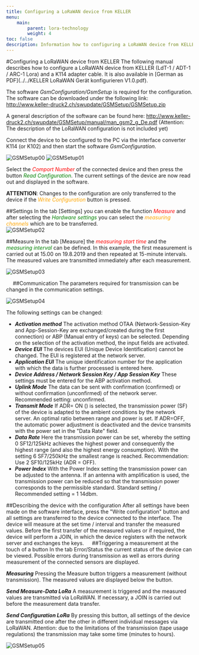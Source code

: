 ```yaml
---
title: Configuring a LoRaWAN device from KELLER
menu:
    main:
        parent: lora-technology
        weight: 4
toc: false
description: Information how to configuring a LoRaWAN device from KELLER AG
---
```


#Configuring a LoRaWAN device from KELLER
The following manual describes how to configure a LoRaWAN device from KELLER (LdT-1 / ADT-1 / ARC-1 Lora) and a K114 adapter cable. It is also available in [German as PDF](../../KELLER LoRaWAN Gerät konfigurieren V1.0.pdf).

The software *GsmConfiguration/GsmSetup* is required for the configuration. The software can be downloaded under the following link: http://www.keller-druck2.ch/swupdate/GSMSetup/GSMSetup.zip

A general description of the software can be found here: 
http://www.keller-druck2.ch/swupdate/GSMSetup/manual/man_gsm2_g_De.pdf 
(Attention: The description of the LoRaWAN configuration is not included yet)
  
Connect the device to be configured to the PC via the interface converter K114 (or K102) and then start the software *GsmConfiguration*.  

<img src="../../configLoRaDevice00.png" alt="GSMSetup00"/>  

<img src="../../configLoRaDevice01.png" alt="GSMSetup01"/>

Select the <span style="color:red">*Comport Number*</span> of the connected device and then press the button <span style="color:green">*Read Configuration*</span>. The current settings of the device are now read out and displayed in the software.
  
**ATTENTION**: Changes to the configuration are only transferred to the device if the <span style="color:orange">*Write Configuration*</span> button is pressed. 

##Settings
In the tab [Settings] you can enable the function <span style="color:red">*Measure*</span> and after selecting the <span style="color:green">*Hardware settings*</span> you can select the <span style="color:orange">*measuring channels*</span> which are to be transferred.  
<img src="../../configLoRaDevice02.png" alt="GSMSetup02"/>  

##Measure
In the tab [Measure] the <span style="color:red">*measuring start time*</span> and the <span style="color:green">*measuring interval*</span> can be defined.
In this example, the first measurement is carried out at 15.00 on 19.8.2019 and then repeated at 15-minute intervals.
The measured values are transmitted immediately after each measurement.
 
<img src="../../configLoRaDevice03.png" alt="GSMSetup03"/>  

 
##Communication
The parameters required for transmission can be changed in the communication settings. 
  
<img src="../../configLoRaDevice04.png" alt="GSMSetup04"/>

The following settings can be changed:
- ***Activation method***
The activation method OTAA (Network-Session-Key and App-Session-Key are exchanged/created during the first connection) or ABP (Manual entry of keys) can be selected. Depending on the selection of the activation method, the input fields are activated.
- ***Device EUI***
The devices EUI (Unique Device Identification) cannot be changed. The EUI is registered at the network server.
- ***Application EUI***
The unique identification number for the application with which the data is further processed is entered here.
- ***Device Address / Network Session Key / App Session Key***
These settings must be entered for the ABP activation method.
- ***Uplink Mode***
The data can be sent with confirmation (confirmed) or without confirmation (unconfirmed) of the network server. Recommended setting: unconfirmed.
- ***Transmit Mode***
If ADR= ON () is selected, the transmission power (SF) of the device is adapted to the ambient conditions by the network server. An optimal ratio between range and power is set. If ADR=OFF, the automatic power adjustment is deactivated and the device transmits with the power set in the "Data Rate" field.
- ***Data Rate***
Here the transmission power can be set, whereby the setting 0 SF12/125kHz achieves the highest power and consequently the highest range (and also the highest energy consumption). With the setting 6 SF7/250kHz the smallest range is reached. Recommendation: Use 2 SF10/125kHz (ADR = OFF).
- ***Power Index***
With the Power Index setting the transmission power can be adjusted to the antenna. If an antenna with amplification is used, the transmission power can be reduced so that the transmission power corresponds to the permissible standard. 
Standard setting / Recommended setting = 1 14dbm.

##Describing the device with the configuration
After all settings have been made on the software interface, press the "Write configuration" button and all settings are transferred to the device connected to the interface.
The device will measure at the set time / interval and transfer the measured values.
Before the first transfer of the measured values or if required, the device will perform a JOIN, in which the device registers with the network server and exchanges the keys.
 
##Triggering a measurement at the touch of a button
In the tab Error/Status the current status of the device can be viewed. Possible errors during transmission as well as errors during measurement of the connected sensors are displayed.

***Measuring***
Pressing the Measure button triggers a measurement (without transmission). The measured values are displayed below the button.  

***Send Measure-Data LoRa***
A measurement is triggered and the measured values are transmitted via LoRaWAN. If necessary, a JOIN is carried out before the measurement data transfer.  

***Send Configuration LoRa***
By pressing this button, all settings of the device are transmitted one after the other in different individual messages via LoRaWAN.
Attention: due to the limitations of the transmission (tape usage regulations) the transmission may take some time (minutes to hours).

<img src="../../configLoRaDevice05.png" alt="GSMSetup05"/>
